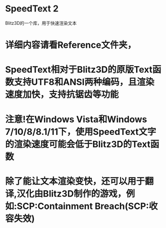 # SpeedText 2
 Blitz3D的一个库，用于快速渲染文本

# 详细内容请看Reference文件夹，

# SpeedText相对于Blitz3D的原版Text函数支持UTF8和ANSI两种编码，且渲染速度加快，支持抗锯齿等功能

# 注意!在Windows Vista和Windows 7/10/8/8.1/11下，使用SpeedText文字的渲染速度可能会低于Blitz3D的Text函数

# 除了能让文本渲染变快，还可以用于翻译,汉化由Blitz3D制作的游戏，例如:SCP:Containment Breach(SCP:收容失效)